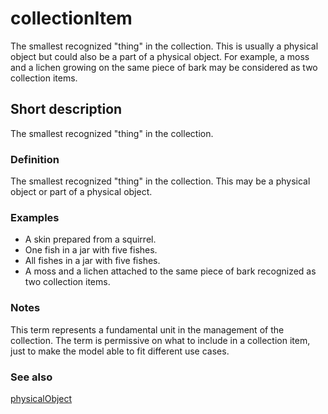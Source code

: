 # collectionItem

The smallest recognized "thing" in the collection. This is usually a physical object but could also be a part of a physical object. For example, a moss and a lichen growing on the same piece of bark may be considered as two collection items.


## Short description

The smallest recognized "thing" in the collection.


### Definition

The smallest recognized "thing" in the collection. This may be a physical object or part of a physical object.


### Examples

* A skin prepared from a squirrel.
* One fish in a jar with five fishes.
* All fishes in a jar with five fishes.
* A moss and a lichen attached to the same piece of bark recognized as two collection items.


### Notes

This term represents a fundamental unit in the management of the collection. The term is permissive on what to include in a collection item, just to make the model able to fit different use cases.


### See also

[physicalObject](__DOCLINK__physicalObject/)
